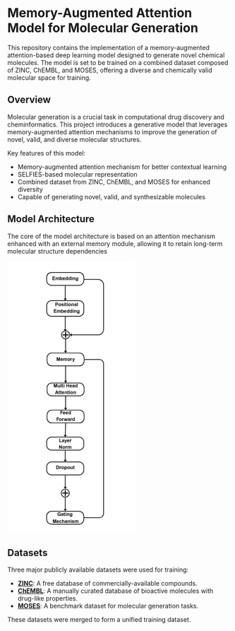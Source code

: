# Memory-Augmented Attention Model for Molecular Generation

This repository contains the implementation of a memory-augmented attention-based deep learning model designed to generate novel chemical molecules. The model is set to be trained on a combined dataset composed of ZINC, ChEMBL, and MOSES, offering a diverse and chemically valid molecular space for training.

##  Overview

Molecular generation is a crucial task in computational drug discovery and cheminformatics. This project introduces a generative model that leverages memory-augmented attention mechanisms to improve the generation of novel, valid, and diverse molecular structures.

Key features of this model:
- Memory-augmented attention mechanism for better contextual learning
- SELFIES-based molecular representation
- Combined dataset from ZINC, ChEMBL, and MOSES for enhanced diversity
- Capable of generating novel, valid, and synthesizable molecules

##  Model Architecture

The core of the model architecture is based on an attention mechanism enhanced with an external memory module, allowing it to retain long-term molecular structure dependencies

![Architecture](res/architecture.png)



##  Datasets

Three major publicly available datasets were used for training:

- **[ZINC](https://zinc.docking.org/)**: A free database of commercially-available compounds.
- **[ChEMBL](https://www.ebi.ac.uk/chembl/)**: A manually curated database of bioactive molecules with drug-like properties.
- **[MOSES](https://github.com/molecularsets/moses)**: A benchmark dataset for molecular generation tasks.

These datasets were merged to form a unified training dataset.

